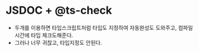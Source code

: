 # JSDOC + @ts-check

- 두개를 이용하면 타입스크립트처럼 타입도 지정하여 자동완성도 도와주고, 컴파일시간에 타입 체크도해준다.
- 그러나 너무 귀찮고, 타입지정도 안된다.